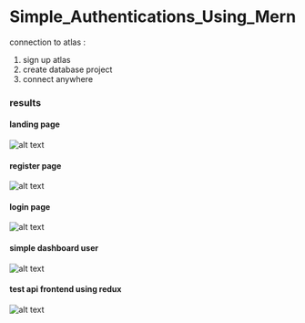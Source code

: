# Simple_Authentications_Using_Mern
 
connection to atlas :
1. sign up atlas
2. create database project
3. connect anywhere

### results
#### landing page

![alt text](https://github.com/miftakhlaziz/Simple_Authentications_Using_Mern/blob/master/user_interfaces/landing_page.png)

#### register page

![alt text](https://github.com/miftakhlaziz/Simple_Authentications_Using_Mern/blob/master/user_interfaces/register_page.png)

#### login page

![alt text](https://github.com/miftakhlaziz/Simple_Authentications_Using_Mern/blob/master/user_interfaces/login_page.png)

#### simple dashboard user

![alt text](https://github.com/miftakhlaziz/Simple_Authentications_Using_Mern/blob/master/user_interfaces/dashboard.png)

#### test api frontend using redux

![alt text](https://github.com/miftakhlaziz/Simple_Authentications_Using_Mern/blob/master/user_interfaces/login_test_api_redux.png)
